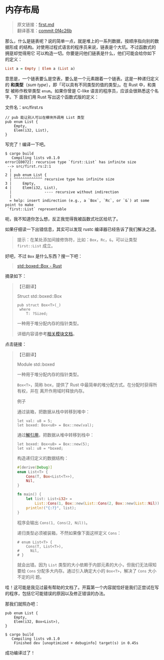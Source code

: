 # 内存布局

> 原文链接：[first.md](https://github.com/rust-unofficial/too-many-lists/blob/master/src/first-layout.md)
> <br>
> 翻译基准：[commit 0f4c26b](https://github.com/rust-unofficial/too-many-lists/blob/0f4c26bfe58f81d3667eb214398a3cf99f66a7f2/src/first-layout.md)

那么，什么是链表呢？说的简单一点，就是堆上的一系列数据，按顺序指向别的数据形成
的结构。对使用过程式语言的程序员来说，链表是个大坑。不过函数式的拥趸却觉得用它
可以构造一切。你要是问他们链表是什么，他们可能会给你如下的定义：

```haskell
List a = Empty | Elem a (List a)
```

意思是，一个链表要么是空表，要么是一个元素跟着一个链表。这是一种递归定义的
**和类型**（*sum type*），即「可以具有不同类型的值的类型」。在 Rust 中，和类型
被称作枚举类型 `enum`。如果你曾是 C-like 语言的程序员，应该会很熟悉这个名字。下
面我们用 Rust 写出这个函数式版的定义：

文件名：src/first.rs

```rust, ignore
// pub 能让别人可以在模块外调用 List 类型
pub enum List {
    Empty,
    Elem(i32, List),
}
```

写完了！编译一下吧。

```text
$ cargo build
   Compiling lists v0.1.0
error[E0072]: recursive type `first::List` has infinite size
 --> src/first.rs:2:1
  |
2 | pub enum List {
  | ^^^^^^^^^^^^^ recursive type has infinite size
3 |     Empty,
4 |     Elem(i32, List),
  |               ---- recursive without indirection
  |
  = help: insert indirection (e.g., a `Box`, `Rc`, or `&`) at some point to make
 `first::List` representable
```

呃，我不知道你怎么想，反正我觉得我被函数式社区给坑了。

如果仔细读一下出错信息，其实可以发现 rustc 编译器已经告诉了我们解决之道。

> 提示：在某处添加间接修饰符，比如：`Box`，`Rc`，`&`，可以让类型 `first::List` 成立。

好吧，不过 `Box` 是什么东西？搜一下吧：

> [std::boxed::Box - Rust][box-doc]

摘录如下：

> 【已翻译】
>
> Struct std::boxed::Box
>
> ```rust, ignore
> pub struct Box<T>(_)
>  where
>     T: ?Sized;
> ```
>
> 一种用于堆分配内存的指针类型。
>
> 详细内容请参考[相关模块文档][box-doc-more]。

点击链接：

> 【已翻译】
>
> Module std::boxed
>
> 一种用于堆分配内存的指针类型。
>
> `Box<T>`，简称 box，提供了 Rust 中最简单的堆分配方式。在分配时获得所有权，并在
> 离开作用域时释放内存。
>
> 例子
>
> 通过装箱，把数据从栈中转移到堆中：
>
> ```rust, ignore
> let val: u8 = 5;
> let boxed: Box<u8> = Box::new(val);
> ```
>
> 通过[解引用][deref-doc]，把数据从堆中转移到栈中：
>
> ```rust, ignore
> let boxed: Box<u8> = Box::new(5);
> let val: u8 = *boxed;
> ```
>
> 构造递归定义的数据结构：
>
> ```rust
> #[derive(Debug)]
> enum List<T> {
>     Cons(T, Box<List<T>>),
>     Nil,
> }
>
> fn main() {
>     let list: List<i32> =
>         List::Cons(1, Box::new(List::Cons(2, Box::new(List::Nil))));
>     println!("{:?}", list);
> }
> ```
>
> 程序会输出 `Cons(1, Cons(2, Nil))`。
>
> 递归类型必须被装箱，不然如果像下面这样定义 `Cons`：
>
> ```rust, ignore
> # enum List<T> {
>     Cons(T, List<T>),
> #     Nil,
> # }
> ```
>
> 就会出错。因为 `List` 类型的大小依赖于内部元素的大小，但我们无法得知要给
> `Cons` 分配多大内存。通过引入确定大小的 `Box<T>`，解决了 `Cons` 大小不定的问
> 题。

哇！这可能是我见过最有帮助的文档了。开篇第一个内容就恰好是我们正尝试在写的程序，包括它可能错误的原因以及修正错误的办法。

那我们就照办吧：

```rust, ignore
pub enum List {
    Empty,
    Elem(i32, Box<List>),
}
```

```text
$ cargo build
   Compiling lists v0.1.0
    Finished dev [unoptimized + debuginfo] target(s) in 0.45s
```

成功编译过了！

[box-doc]: https://doc.rust-lang.org/std/boxed/struct.Box.html
[box-doc-more]: https://doc.rust-lang.org/std/boxed/
[deref-doc]: https://doc.rust-lang.org/std/ops/trait.Deref.html
